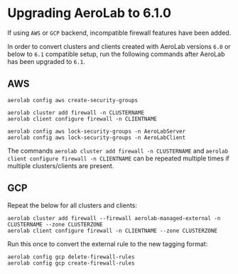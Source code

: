 # Upgrading AeroLab to 6.1.0

If using `AWS` or `GCP` backend, incompatible firewall features have been added.

In order to convert clusters and clients created with AeroLab versions `6.0` or below to `6.1` compatible setup, run the following commands after AeroLab has been upgraded to `6.1`.

## AWS

```
aerolab config aws create-security-groups

aerolab cluster add firewall -n CLUSTERNAME
aerolab client configure firewall -n CLIENTNAME

aerolab config aws lock-security-groups -n AeroLabServer
aerolab config aws lock-security-groups -n AeroLabClient
```

The commands `aerolab cluster add firewall -n CLUSTERNAME` and `aerolab client configure firewall -n CLIENTNAME` can be repeated multiple times if multiple clusters/clients are present.

## GCP

Repeat the below for all clusters and clients:
```
aerolab cluster add firewall --firewall aerolab-managed-external -n CLUSTERNAME --zone CLUSTERZONE
aerolab client configure firewall -n CLIENTNAME --zone CLUSTERZONE
```

Run this once to convert the external rule to the new tagging format:
```
aerolab config gcp delete-firewall-rules
aerolab config gcp create-firewall-rules
```
